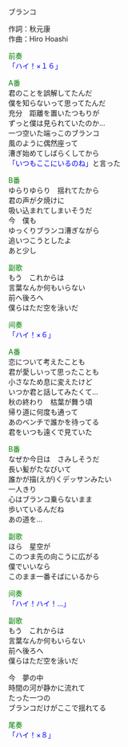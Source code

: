ブランコ  
  
作詞：秋元康  
作曲：Hiro Hoashi  
  
<font color=green>前奏</font>  
<font color=blue>「ハイ！×１６」</font>   
  
<font color=green>A番</font>  
君のことを誤解してたんだ  
僕を知らないって思ってたんだ  
充分　距離を置いたつもりが  
ずっと僕は見られていたのか…  
一つ空いた端っこのブランコ  
風のように偶然座って  
漕ぎ始めてしばらくしてから  
<font color=blue>「いつもここにいるのね」</font>と言った  
  
<font color=green>B番</font>  
ゆらりゆらり　揺れてたから  
君の声が夕焼けに  
吸い込まれてしまいそうだ  
今　僕も  
ゆっくりブランコ漕ぎながら  
追いつこうとしたよ  
あと少し  
  
<font color=green>副歌</font>  
もう　これからは  
言葉なんか何もいらない  
前へ後ろへ  
僕らはただ空を泳いだ  
  
<font color=green>间奏</font>  
<font color=blue>「ハイ！×６」</font>   
  
<font color=green>A番</font>  
恋について考えたことも  
君が愛しいって思ったことも  
小さなため息に変えたけど  
いつか君と話してみたくて…  
秋の終わり　枯葉が舞う頃  
帰り道に何度も通って  
あのベンチで誰かを待ってる  
君をいつも遠くで見ていた  
  
<font color=green>B番</font>  
なぜか今日は　さみしそうだ  
長い髪がたなびいて  
誰かが描(えが)くデッサンみたい  
一人きり  
心はブランコ乗らないまま  
歩いているんだね  
あの道を…  
  
<font color=green>副歌</font>  
ほら　星空が  
このつま先の向こうに広がる  
僕でいいなら  
このまま一番そばにいるから  
  
<font color=green>间奏</font>  
<font color=blue>「ハイ！ハイ！…」</font>   
  
<font color=green>副歌</font>  
もう　これからは  
言葉なんか何もいらない  
前へ後ろへ  
僕らはただ空を泳いだ  
  
今　夢の中  
時間の河が静かに流れて  
たった一つの  
ブランコだけがここで揺れてる  
  
<font color=green>尾奏</font>  
<font color=blue>「ハイ！×８」</font>   
